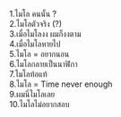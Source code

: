 1.ไมโล คนนั้น ?  
2.ไมโลตัวจริง (?)  
3.เมื่อไมโลงง ผมก็งงตาม  
4.เมื่อไมโลหายไป  
5.ไมโล = อยากนอน  
6.ไมโลกลายเป็นนาฬิกา  
7.ไมโลท้อแท้  
8.ไมโล = Time never enough  
9.ผมนี่ไมโลเลย  
10.ไมโลไม่อยากสอบ  

